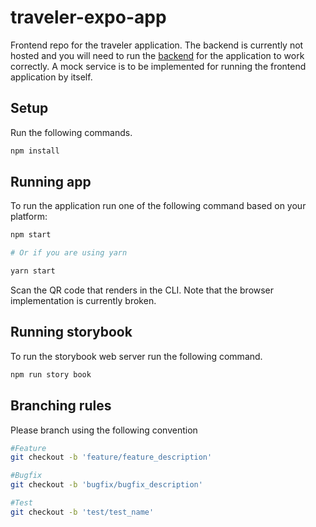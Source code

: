# traveler-expo-app

Frontend repo for the traveler application. The backend is currently not hosted and you will need to run the [backend](https://github.com/Revenology/traveler) for the application to work correctly.
A mock service is to be implemented for running the frontend application by itself.

## Setup

Run the following commands.

```bash
npm install
```

## Running app

To run the application run one of the following command based on your platform:

```bash
npm start

# Or if you are using yarn

yarn start
```

Scan the QR code that renders in the CLI. Note that the browser implementation is currently broken.

## Running storybook

To run the storybook web server run the following command.

```bash
npm run story book
```

## Branching rules

Please branch using the following convention

```bash
#Feature
git checkout -b 'feature/feature_description'

#Bugfix
git checkout -b 'bugfix/bugfix_description'

#Test
git checkout -b 'test/test_name'
```
